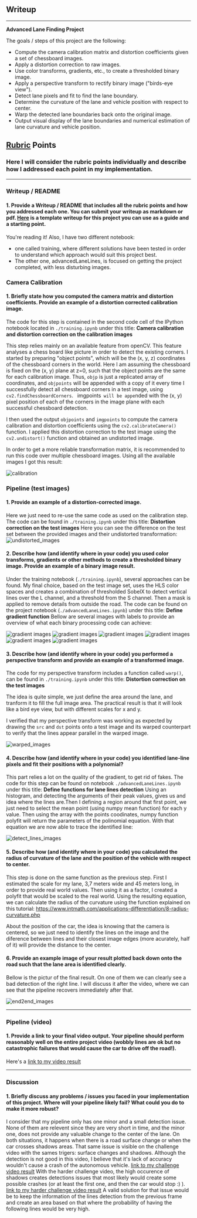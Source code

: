 ## Writeup 
---

**Advanced Lane Finding Project**

The goals / steps of this project are the following:

* Compute the camera calibration matrix and distortion coefficients given a set of chessboard images.
* Apply a distortion correction to raw images.
* Use color transforms, gradients, etc., to create a thresholded binary image.
* Apply a perspective transform to rectify binary image ("birds-eye view").
* Detect lane pixels and fit to find the lane boundary.
* Determine the curvature of the lane and vehicle position with respect to center.
* Warp the detected lane boundaries back onto the original image.
* Output visual display of the lane boundaries and numerical estimation of lane curvature and vehicle position.



## [Rubric](https://review.udacity.com/#!/rubrics/571/view) Points

### Here I will consider the rubric points individually and describe how I addressed each point in my implementation.  

---

### Writeup / README

#### 1. Provide a Writeup / README that includes all the rubric points and how you addressed each one.  You can submit your writeup as markdown or pdf.  [Here](https://github.com/udacity/CarND-Advanced-Lane-Lines/blob/master/writeup_template.md) is a template writeup for this project you can use as a guide and a starting point.  

You're reading it!
Also, I have two different notebook:
- one called training, where different solutions have been tested in order to understand which approach would suit this project best.
- The other one, advancedLaneLines, is focused on getting the project completed, with less disturbing images.

### Camera Calibration

#### 1. Briefly state how you computed the camera matrix and distortion coefficients. Provide an example of a distortion corrected calibration image.

The code for this step is contained in the second code cell of the IPython notebook located in `./training.ipynb` under this title:
**Camera calibration and distortion correction on the calibration images**

This step relies mainly on an available feature from openCV. This feature analyses a chess board like picture in order to detect the existing corners. 
I started by preparing "object points", which will be the (x, y, z) coordinates of the chessboard corners in the world. Here I am assuming the chessboard is fixed on the (x, y) plane at z=0, such that the object points are the same for each calibration image.  Thus, `objp` is just a replicated array of coordinates, and `objpoints` will be appended with a copy of it every time I successfully detect all chessboard corners in a test image, using `cv2.findChessboardCorners`. ` `imgpoints` will be appe`nded with the (x, y) pixel position of each of the corners in the image plane with each successful chessboard detection.  

I then used the output `objpoints` and `imgpoints` to compute the camera calibration and distortion coefficients using the `cv2.calibrateCamera()` function.  I applied this distortion correction to the test image using the `cv2.undistort()` function and obtained an undistorted image.

In order to get a more reliable transformation matrix, it is recommended to run this code over multiple chessboard images. Using all the available images I got this result: 

![calibration](writeup_images/cam_calibration.png)

### Pipeline (test images)

#### 1. Provide an example of a distortion-corrected image.

Here we just need to re-use the same code as used on the calibration step.
The code can be found in `./training.ipynb` under this title:
**Distortion correction on the test images**
Here you can see the difference on the test set between the provided images and their undistorted transformation:
![undistorted_images](writeup_images/undistorted_images.png)

#### 2. Describe how (and identify where in your code) you used color transforms, gradients or other methods to create a thresholded binary image.  Provide an example of a binary image result.

Under the training notebook (`./training.ipynb`), several approaches can be found. My final choice, based on the test image set, uses the HLS color spaces and creates a combination of thresholded SobelX to detect vertical lines over the L channel, and  a threshold from the S channel. Then a mask is applied to remove details from outside the road. The code  can be found on the project notebook (`./advancedLaneLines.ipynb`) under this title:
**Define gradient function**
Bellow are several images with labels to provide an overview of what each binary processing code can achieve:

![gradient images](writeup_images/gradient_images1.png)
![gradient images](writeup_images/gradient_images2.png)
![gradient images](writeup_images/gradient_images3.png)
![gradient images](writeup_images/gradient_images4.png)
![gradient images](writeup_images/gradient_images5.png)
![gradient images](writeup_images/gradient_images6.png)

#### 3. Describe how (and identify where in your code) you performed a perspective transform and provide an example of a transformed image.

The code for my perspective transform includes a function called `warp()`, can be found in `./training.ipynb` under this title:
**Distortion correction on the test images**

The idea is quite simple, we just define the area around the lane, and tranform it to fill the full image area. The practical result is that it will look like a bird eye view, but with different scales for x and y.

I verified that my perspective transform was working as expected by drawing the `src` and `dst` points onto a test image and its warped counterpart to verify that the lines appear parallel in the warped image.

![warped_images](writeup_images/warped_images.png)

#### 4. Describe how (and identify where in your code) you identified lane-line pixels and fit their positions with a polynomial?

This part relies a lot on the quality of the gradient, to get rid of fakes. The code for this step can be found on notebook `./advancedLaneLines.ipynb` under this title:
**Define functions for lane lines detection**
Using an histogram, and detecting the arguments of their peak values, gives us and idea where the lines are.Then I defining a region around that first point, we just need to select the mean point (using numpy mean function) for each y value. Then using the array with the points coodinates, numpy function polyfit will return the parameters of the polinomial equation. With that equation we are now able to trace the identified line:

![detect_lines_images](writeup_images/detecLines_images.png)

#### 5. Describe how (and identify where in your code) you calculated the radius of curvature of the lane and the position of the vehicle with respect to center.

This step is done on the same function as the previous step.
First I estimated the scale for my lane, 3,7 meters wide and 45 meters long, in order to provide real world values.
Then using it as a factor, I created a polyfit that would be scaled to the real world. Using the resulting equation, we can calculate the radius of the curvature using the function explained on this tutorial: https://www.intmath.com/applications-differentiation/8-radius-curvature.php

About the position of the car, the idea is knowing that the camera is centered, so we just need to identify the lines on the image and the diference between lines and their closest image edges (more acurately, half of it) will provide the distance to the center.

#### 6. Provide an example image of your result plotted back down onto the road such that the lane area is identified clearly.

Bellow is the pictur of the final result. On one of them we can clearly see a bad detection of the right line. I will discuss it after the video, where we can see that the pipeline recovers immediately after that.

![end2end_images](writeup_images/end2end_images.png)

---

### Pipeline (video)

#### 1. Provide a link to your final video output.  Your pipeline should perform reasonably well on the entire project video (wobbly lines are ok but no catastrophic failures that would cause the car to drive off the road!).

Here's a [link to my video result](output_images/output_project_video.mp4)

---

### Discussion

#### 1. Briefly discuss any problems / issues you faced in your implementation of this project.  Where will your pipeline likely fail?  What could you do to make it more robust?

I consider that my pipeline only has one minor and a small detection issue. None of them are relevent since they are very short in time, and the minor one, does not provide any valuable change to the center of the lane.
On both situations, it happens when there is a road surface change or when the car crosses shadows areas.
That same issue is visible on the challenge video with the sames trigers: surface changes and shadows. Although the detection is not good in this video, I believe that it's lack of accuracy wouldn't cause a crash of the autonomous vehicle.
[link to my challenge video result](output_images/output_challenge_video.mp4)
With the harder challenge video, the high occurence of shadows creates detections issues that most likely would create some possible crashes (or at least the first one, and then the car would stop :) ).
[link to my harder challenge video result](output_images/output_harder_challenge_video.mp4)
A valid solution for that issue would be to keep the information of the lines detection from the previous frame and create an area based on that where the probability of having the following lines would be very high.
